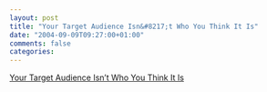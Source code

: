 ```yaml
---
layout: post
title: "Your Target Audience Isn&#8217;t Who You Think It Is"
date: "2004-09-09T09:27:00+01:00"
comments: false
categories: 
---
```


<p><a href="http://blog.unitedheroes.net/archives/p/1321/">Your Target Audience Isn&#8217;t Who You Think It Is</a></p>


